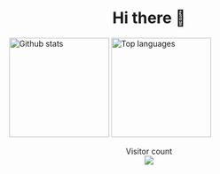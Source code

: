 <h1 align="center">Hi there 👋</h1>

<span>
  <img height="180rem" src="https://github-readme-stats.vercel.app/api?username=kopach&show_icons=true&count_private=true&include_all_commits=true&theme=react" alt="Github stats" />
  <img height="180rem" src="https://github-readme-stats.vercel.app/api/top-langs/?username=kopach&layout=compact&theme=react" alt="Top languages" />
</span>


<!--
**kopach/kopach** is a ✨ _special_ ✨ repository because its `README.md` (this file) appears on your GitHub profile.

Here are some ideas to get you started:

- 🔭 I’m currently working on ...
- 🌱 I’m currently learning ...
- 👯 I’m looking to collaborate on ...
- 🤔 I’m looking for help with ...
- 💬 Ask me about ...
- 📫 How to reach me: ...
- 😄 Pronouns: ...
- ⚡ Fun fact: ...
-->

<p align="center"> 
  Visitor count<br>
  <img src="https://profile-counter.glitch.me/kopach/count.svg" />
</p>
